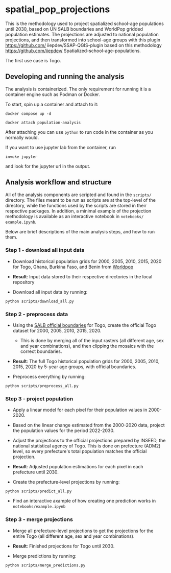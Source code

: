 # spatial_pop_projections

This is the methodology used to project spatialized school-age populations
until 2030, based on UN SALB boundaries and WorldPop gridded population
estimates. The projections are adjusted to national population projections, and
then transformed into school-age groups with this plugin https://github.com/
iiepdev/SSAP-QGIS-plugin based on this methodology https://github.com/iiepdev/
Spatialized-school-age-populations.

The first use case is Togo.


## Developing and running the analysis

The analysis is containerized. The only requirement for running it is a
container engine such as Podman or Docker.

To start, spin up a container and attach to it:

```console
docker compose up -d
```
```console
docker attach population-analysis
```

After attaching you can use `python` to run code in the container as you
normally would.

If you want to use jupyter lab from the container, run

```console
invoke jupyter
```

and look for the jupyter url in the output.


## Analysis workflow and structure 

All of the analysis components are scripted and found in the `scripts/
` directory. The files meant to be run as scripts are at the top-level
of the directory, while the functions used by the scripts are stored in
their respective packages. In addition, a minimal example of the projection
methodology is available as an interactive notebook in `notebooks/
example.ipynb`.

Below are brief descriptions of the main analysis steps, and how to run them.


### Step 1 - download all input data

- Download historical population grids for 2000, 2005, 2010, 2015, 2020 for
Togo, Ghana, Burkina Faso, and Benin from [Worldpop](https://hub.worldpop.org/geodata/listing?id=30)

- **Result**: Input data stored to their respective directories in the local repository

- Download all input data by running:

```console
python scripts/download_all.py
```


### Step 2 - preprocess data

- Using the [SALB official boundaries](https://salb.un.org/en/data/tgo) for
Togo, create the official Togo dataset for 2000, 2005, 2010, 2015, 2020.
  - This is done by merging all of the input rasters (all different age, sex and
  year combinations), and then clipping the mosaics with the correct boundaries.

- **Result**: The full Togo historical population grids for 2000, 2005, 2010,
2015, 2020 by 5-year age groups, with official boundaries.

- Preprocess everything by running:

```console
python scripts/preprocess_all.py
```


### Step 3 - project population

- Apply a linear model for each pixel for their population values in 2000-2020.

- Based on the linear change estimated from the 2000-2020 data, project the
population values for the period 2022-2030.

- Adjust the projections to the official projections prepared by INSEED,
the national statistical agency of Togo. This is done on prefecture (ADM2) level, so
every prefecture's total population matches the official projection.

- **Result**: Adjusted population estimations for each pixel in each prefecture until 2030.

- Create the prefecture-level projections by running:

```console
python scripts/predict_all.py
```

- Find an interactive axample of how creating one prediction works in
`notebooks/example.ipynb`

### Step 3 - merge projections

- Merge all prefecture-level projections to get the projections for the entire
Togo (all different age, sex and year combinations).

- **Result**: Finished projections for Togo until 2030.

- Merge predictions by running:

```console
python scripts/merge_predictions.py
```
